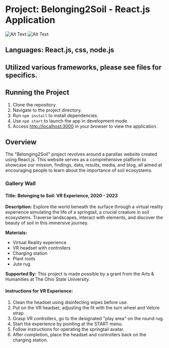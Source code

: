 # Project: Belonging2Soil - React.js Application
![Alt Text](https://media.giphy.com/media/deBoZEzkDxtSKykEhG/giphy.gif)
![Alt Text](https://b2s.netlify.app/)
## Languages: React.js, css, node.js 
## Utilized various frameworks, please see files for specifics.
## Running the Project

1. Clone the repository.
2. Navigate to the project directory.
3. Run `npm install` to install dependencies.
4. Use `npm start` to launch the app in development mode.
5. Access [http://localhost:3000](http://localhost:3000) in your browser to view the application.

## Overview

The "Belonging2Soil" project revolves around a parallax website created using React.js. This website serves as a comprehensive platform to showcase our mission, findings, data, results, media, and blog, all aimed at encouraging people to learn about the importance of soil ecosystems.

### Gallery Wall

#### Title: Belonging to Soil: VR Experience, 2020 - 2023

**Description:**
Explore the world beneath the surface through a virtual reality experience simulating the life of a springtail, a crucial creature in soil ecosystems. Traverse landscapes, interact with elements, and discover the beauty of soil in this immersive journey.

**Materials:**
- Virtual Reality experience
- VR headset with controllers
- Charging station
- Plant roots
- Jute rug

**Supported By:**
This project is made possible by a grant from the Arts & Humanities at The Ohio State University.

#### Instructions for VR Experience:

1. Clean the headset using disinfecting wipes before use.
2. Put on the VR headset, adjusting the fit with the turn wheel and Velcro strap.
3. Grasp VR controllers, go to the designated "play area" on the round rug.
4. Start the experience by pointing at the START menu.
5. Follow instructions for operating the springtail avatar.
6. After completion, place the headset and controllers back on the charging station.
